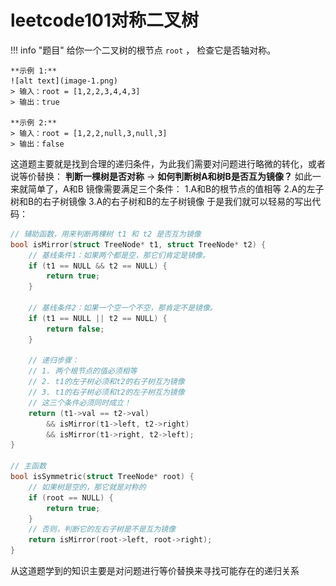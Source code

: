 # leetcode101对称二叉树


!!! info "题目"
    给你一个二叉树的根节点 `root` ， 检查它是否轴对称。

    **示例 1:**
    ![alt text](image-1.png)
    > 输入：root = [1,2,2,3,4,4,3]
    > 输出：true

    **示例 2:**
    > 输入：root = [1,2,2,null,3,null,3]
    > 输出：false

这道题主要就是找到合理的递归条件，为此我们需要对问题进行略微的转化，或者说等价替换：
**判断一棵树是否对称**  ->  **如何判断树A和树B是否互为镜像？**
如此一来就简单了，A和B 镜像需要满足三个条件：
1.A和B的根节点的值相等
2.A的左子树和B的右子树镜像
3.A的右子树和B的左子树镜像
于是我们就可以轻易的写出代码：
```c
// 辅助函数，用来判断两棵树 t1 和 t2 是否互为镜像
bool isMirror(struct TreeNode* t1, struct TreeNode* t2) {
    // 基线条件1：如果两个都是空，那它们肯定是镜像。
    if (t1 == NULL && t2 == NULL) {
        return true;
    }

    // 基线条件2：如果一个空一个不空，那肯定不是镜像。
    if (t1 == NULL || t2 == NULL) {
        return false;
    }

    // 递归步骤：
    // 1. 两个根节点的值必须相等
    // 2. t1的左子树必须和t2的右子树互为镜像
    // 3. t1的右子树必须和t2的左子树互为镜像
    // 这三个条件必须同时成立！
    return (t1->val == t2->val)
        && isMirror(t1->left, t2->right)
        && isMirror(t1->right, t2->left);
}

// 主函数
bool isSymmetric(struct TreeNode* root) {
    // 如果树是空的，那它就是对称的
    if (root == NULL) {
        return true;
    }
    // 否则，判断它的左右子树是不是互为镜像
    return isMirror(root->left, root->right);
}
```
从这道题学到的知识主要是对问题进行等价替换来寻找可能存在的递归关系
